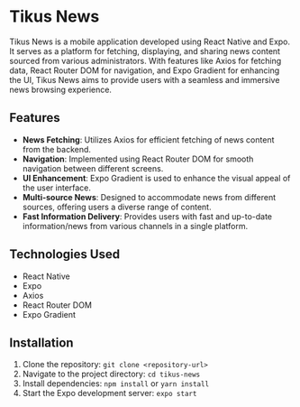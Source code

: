 # Tikus News

Tikus News is a mobile application developed using React Native and Expo. It serves as a platform for fetching, displaying, and sharing news content sourced from various administrators. With features like Axios for fetching data, React Router DOM for navigation, and Expo Gradient for enhancing the UI, Tikus News aims to provide users with a seamless and immersive news browsing experience.

## Features

- **News Fetching**: Utilizes Axios for efficient fetching of news content from the backend.
- **Navigation**: Implemented using React Router DOM for smooth navigation between different screens.
- **UI Enhancement**: Expo Gradient is used to enhance the visual appeal of the user interface.
- **Multi-source News**: Designed to accommodate news from different sources, offering users a diverse range of content.
- **Fast Information Delivery**: Provides users with fast and up-to-date information/news from various channels in a single platform.

## Technologies Used

- React Native
- Expo
- Axios
- React Router DOM
- Expo Gradient

## Installation

1. Clone the repository: `git clone <repository-url>`
2. Navigate to the project directory: `cd tikus-news`
3. Install dependencies: `npm install` or `yarn install`
4. Start the Expo development server: `expo start`
